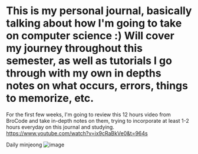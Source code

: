 # This is my personal journal, basically talking about how I'm going to take on computer science :) Will cover my journey throughout this semester, as well as tutorials I go through with my own in depths notes on what occurs, errors, things to memorize, etc.


For the first few weeks, I'm going to review this 12 hours video from BroCode and take in-depth notes on them, trying to incorporate at least 1-2 hours everyday on this journal and studying. 
https://www.youtube.com/watch?v=ix9cRaBkVe0&t=964s

Daily minjeong
![image](https://github.com/user-attachments/assets/dd65043f-b1af-4f0a-9876-7397f2db5431)
